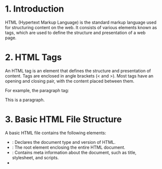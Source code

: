 
# 1. Introduction
HTML (Hypertext Markup Language) is the standard markup language used for structuring content on the web. It consists of various elements known as tags, which are used to define the structure and presentation of a web page.

# 2. HTML Tags
An HTML tag is an element that defines the structure and presentation of content. Tags are enclosed in angle brackets (< and >). Most tags have an opening and closing pair, with the content placed between them.

For example, the paragraph tag: <p>This is a paragraph.</p>

# 3. Basic HTML File Structure
A basic HTML file contains the following elements:
- <!DOCTYPE html>: Declares the document type and version of HTML.
- <html>: The root element enclosing the entire HTML document.
- <head>: Contains meta information about the document, such as title, stylesheet, and scripts.
- <title>: Defines the title of the web page, which appears in the browser's title bar or tab.
- <body>: Contains the content of the web page, such as text, images, and links.

Example:

```html
<!DOCTYPE html>
<html>
<head>
  <title>My First Web Page</title>
</head>
<body>
  <h1>Hello, World!</h1>
  <p>This is a paragraph.</p>
  <a href="https://www.example.com">Visit Example.com</a>
</body>
</html>
```

# 4. Common HTML Tags
- Headings: <h1> to <h6> (h1 being the largest and h6 the smallest)
- Paragraph: <p>
- Links: <a href="URL">Link text</a>
- Images: <img src="imageURL" alt="Image description">
- Lists:  <ul> for unordered lists, <ol> for ordered lists, and <li> for list items
- Tables: <table>, <tr> (table row), <th> (table header), and <td> (table data)

# 5. HTML5 Features
HTML5 introduced several new semantic elements:

- <header>: Represents the header of a section or the whole page.
- <nav>: Represents a navigation section containing links.
- <main>: Represents the main content of the web page.
- <article>: Represents a self-contained piece of content that can be reused, such as a blog post.
- <section>: Represents a generic section of content.
- <footer>: Represents the footer of a section or the whole page.

# 6. Tips for New Learners
- Use proper indenting to make your HTML code readable.
- Always close tags properly to ensure correct rendering of the web page.
- Use comments to provide documentation and context for other developers. To add a comment in HTML, use <!-- Comment text -->.
